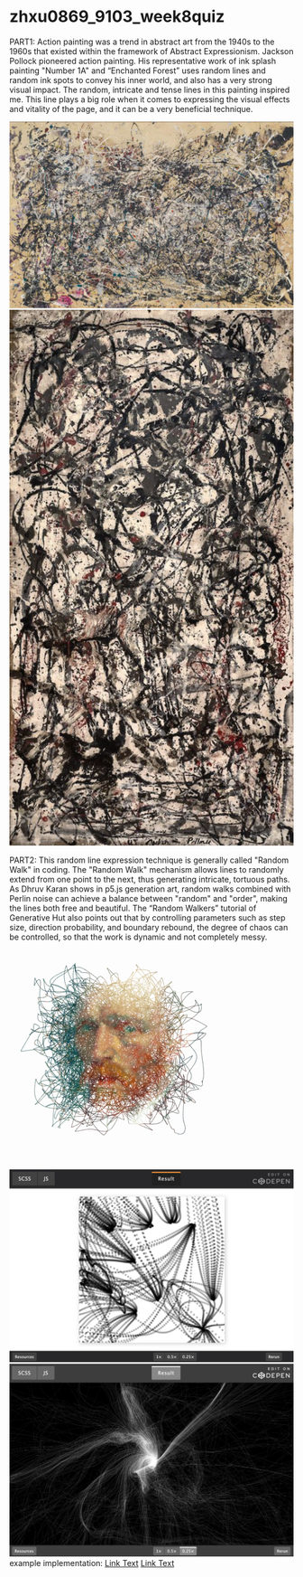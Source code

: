 # zhxu0869_9103_week8quiz
PART1:
Action painting was a trend in abstract art from the 1940s to the 1960s that existed within the framework of Abstract Expressionism. Jackson Pollock pioneered action painting. His representative work of ink splash painting "Number 1A" and “Enchanted Forest” uses random lines and random ink spots to convey his inner world, and also has a very strong visual impact. The random, intricate and tense lines in this painting inspired me. This line plays a big role when it comes to expressing the visual effects and vitality of the page, and it can be a very beneficial technique. 

![An image of Number_1A](readmeImages/Number_1A.jpg)
![An image of EnchantedForest](readmeImages/EnchantedForest.png)

PART2:
This random line expression technique is generally called "Random Walk" in coding. The "Random Walk" mechanism allows lines to randomly extend from one point to the next, thus generating intricate, tortuous paths. As Dhruv Karan shows in p5.js generation art, random walks combined with Perlin noise can achieve a balance between "random" and "order", making the lines both free and beautiful. The “Random Walkers” tutorial of Generative Hut also points out that by controlling parameters such as step size, direction probability, and boundary rebound, the degree of chaos can be controlled, so that the work is dynamic and not completely messy.
![An image of vg](readmeImages/vg.png)
![An image of p22](readmeImages/p22.png)
![An image of p23](readmeImages/p23.png)
example implementation:
[Link Text](https://dhruvkaran.com/posts/recreating-paintings-with-p5js)
[Link Text](https://www.generativehut.com/post/random-walkers)